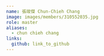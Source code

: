 ```yaml
---
name: 張竣傑 Chun-Chieh Chang 
image: images/members/310552035.jpg 
role: master
aliases:
  - chun chieh chang
links:
  github: link_to_github 
---
```

